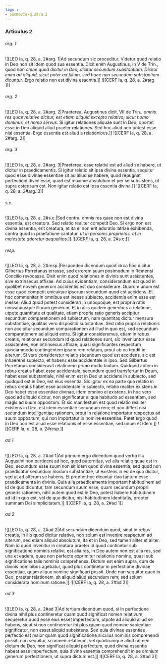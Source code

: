 ```yaml
---
tags : 
- Summa/Ia/q.28/a.2
---
```


### Articulus 2

###### arg. 1
![[LEO Ia, q. 28, a. 2#arg. 1|Ad secundum sic proceditur. Videtur quod relatio in Deo non sit idem quod sua essentia. Dicit enim Augustinus, in V de Trin., quod *non omne quod dicitur in Deo, dicitur secundum substantiam. Dicitur enim ad aliquid, sicut pater ad filium, sed haec non secundum substantiam dicuntur*. Ergo relatio non est divina essentia.]]
![[CERF Ia, q. 28, a. 2#arg. 1]]

###### arg. 2
![[LEO Ia, q. 28, a. 2#arg. 2|Praeterea, Augustinus dicit, VII de Trin., *omnis res quae relative dicitur, est etiam aliquid excepto relativo; sicut homo dominus, et homo servus*. Si igitur relationes aliquae sunt in Deo, oportet esse in Deo aliquid aliud praeter relationes. Sed hoc aliud non potest esse nisi essentia. Ergo essentia est aliud a relationibus.]]
![[CERF Ia, q. 28, a. 2#arg. 2]]

###### arg. 3
![[LEO Ia, q. 28, a. 2#arg. 3|Praeterea, esse relativi est ad aliud se habere, ut dicitur in praedicamentis. Si igitur relatio sit ipsa divina essentia, sequitur quod esse divinae essentiae sit ad aliud se habere, quod repugnat perfectioni divini esse, quod est maxime absolutum et per se subsistens, ut supra ostensum est. Non igitur relatio est ipsa essentia divina.]]
![[CERF Ia, q. 28, a. 2#arg. 3]]

###### s.c.
![[LEO Ia, q. 28, a. 2#s.c.|Sed contra, omnis res quae non est divina essentia, est creatura. Sed relatio realiter competit Deo. Si ergo non est divina essentia, erit creatura, et ita ei non erit adoratio latriae exhibenda, contra quod in praefatione cantatur, *ut in personis proprietas, et in maiestate adoretur aequalitas*.]]
![[CERF Ia, q. 28, a. 2#s.c.]]

###### resp.
![[LEO Ia, q. 28, a. 2#resp.|Respondeo dicendum quod circa hoc dicitur Gilbertus Porretanus errasse, sed errorem suum postmodum in Remensi Concilio revocasse. Dixit enim quod relationes in divinis sunt assistentes, sive extrinsecus affixae. Ad cuius evidentiam, considerandum est quod in quolibet novem generum accidentis est duo considerare. Quorum unum est esse quod competit unicuique ipsorum secundum quod est accidens. Et hoc communiter in omnibus est inesse subiecto, accidentis enim esse est inesse. Aliud quod potest considerari in unoquoque, est propria ratio uniuscuiusque illorum generum. Et in aliis quidem generibus a relatione, utpote quantitate et qualitate, etiam propria ratio generis accipitur secundum comparationem ad subiectum, nam quantitas dicitur mensura substantiae, qualitas vero dispositio substantiae. Sed ratio propria relationis non accipitur secundum comparationem ad illud in quo est, sed secundum comparationem ad aliquid extra. Si igitur consideremus, etiam in rebus creatis, relationes secundum id quod relationes sunt, sic inveniuntur esse assistentes, non intrinsecus affixae; quasi significantes respectum quodammodo contingentem ipsam rem relatam, prout ab ea tendit in alterum. Si vero consideretur relatio secundum quod est accidens, sic est inhaerens subiecto, et habens esse accidentale in ipso. Sed Gilbertus Porretanus consideravit relationem primo modo tantum. Quidquid autem in rebus creatis habet esse accidentale, secundum quod transfertur in Deum, habet esse substantiale, nihil enim est in Deo ut accidens in subiecto, sed quidquid est in Deo, est eius essentia. Sic igitur ex ea parte qua relatio in rebus creatis habet esse accidentale in subiecto, relatio realiter existens in Deo habet esse essentiae divinae, idem omnino ei existens. In hoc vero quod ad aliquid dicitur, non significatur aliqua habitudo ad essentiam, sed magis ad suum oppositum. Et sic manifestum est quod relatio realiter existens in Deo, est idem essentiae secundum rem; et non differt nisi secundum intelligentiae rationem, prout in relatione importatur respectus ad suum oppositum, qui non importatur in nomine essentiae. Patet ergo quod in Deo non est aliud esse relationis et esse essentiae, sed unum et idem.]]
![[CERF Ia, q. 28, a. 2#resp.]]

###### ad 1
![[LEO Ia, q. 28, a. 2#ad 1|Ad primum ergo dicendum quod verba illa Augustini non pertinent ad hoc, quod paternitas, vel alia relatio quae est in Deo, secundum esse suum non sit idem quod divina essentia; sed quod non praedicatur secundum modum substantiae, ut existens in eo de quo dicitur, sed ut ad alterum se habens. Et propter hoc dicuntur duo tantum esse praedicamenta in divinis. Quia alia praedicamenta important habitudinem ad id de quo dicuntur, tam secundum suum esse, quam secundum proprii generis rationem, nihil autem quod est in Deo, potest habere habitudinem ad id in quo est, vel de quo dicitur, nisi habitudinem identitatis, propter summam Dei simplicitatem.]]
![[CERF Ia, q. 28, a. 2#ad 1]]

###### ad 2
![[LEO Ia, q. 28, a. 2#ad 2|Ad secundum dicendum quod, sicut in rebus creatis, in illo quod dicitur relative, non solum est invenire respectum ad alterum, sed etiam aliquid absolutum, ita et in Deo, sed tamen aliter et aliter. Nam id quod invenitur in creatura praeter id quod continetur sub significatione nominis relativi, est alia res, in Deo autem non est alia res, sed una et eadem, quae non perfecte exprimitur relationis nomine, quasi sub significatione talis nominis comprehensa. Dictum est enim supra, cum de divinis nominibus agebatur, quod plus continetur in perfectione divinae essentiae, quam aliquo nomine significari possit. Unde non sequitur quod in Deo, praeter relationem, sit aliquid aliud secundum rem; sed solum considerata nominum ratione.]]
![[CERF Ia, q. 28, a. 2#ad 2]]

###### ad 3
![[LEO Ia, q. 28, a. 2#ad 3|Ad tertium dicendum quod, si in perfectione divina nihil plus contineretur quam quod significat nomen relativum, sequeretur quod esse eius esset imperfectum, utpote ad aliquid aliud se habens, sicut si non contineretur ibi plus quam quod nomine sapientiae significatur, non esset aliquid subsistens. Sed quia divinae essentiae perfectio est maior quam quod significatione alicuius nominis comprehendi possit, non sequitur, si nomen relativum, vel quodcumque aliud nomen dictum de Deo, non significat aliquid perfectum, quod divina essentia habeat esse imperfectum, quia divina essentia comprehendit in se omnium generum perfectionem, ut supra dictum est.]]
![[CERF Ia, q. 28, a. 2#ad 3]]

